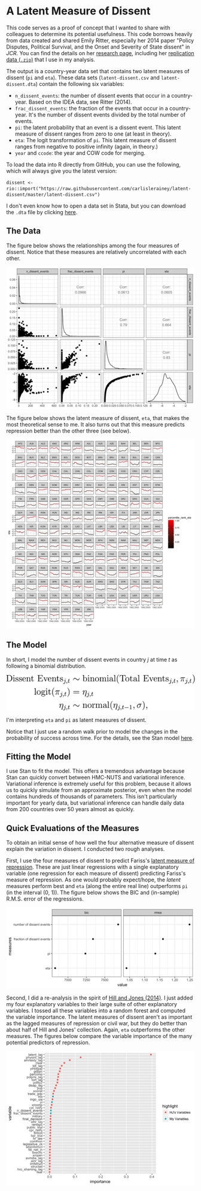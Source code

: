 # A Latent Measure of Dissent

This code serves as a proof of concept that I wanted to share with colleagues to determine its potential usefulness. This code borrows heavily from data created and shared Emily Ritter, especially her 2014 paper "Policy Disputes, Political Survival, and the Onset and Severity of State dissent" in *JCR*. You can find the details on her [research page](https://www.emilyhenckenritter.com/research/), including her [replication data (`.zip`)](https://www.emilyhenckenritter.com/s/RitterJCR2014Replication.zip) that I use in my analysis.

The output is a country-year data set that contains two latent measures of dissent (`pi` and `eta`). These data sets (`latent-dissent.csv` and `latent-dissent.dta`) contain the following six variables:

- `n_dissent_events`: the number of dissent events that occur in a country-year. Based on the IDEA data, see Ritter (2014).
- `frac_dissent_events`: the fraction of the events that occur in a country-year. It's the number of dissent events divided by the total number of events.
- `pi`: the latent probability that an event is a dissent event. This latent measure of dissent ranges from zero to one (at least in theory).
- `eta`: The logit transformation of `pi`. This latent measure of dissent ranges from negative to positive infinity (again, in theory.)
- `year` and `ccode`: the year and COW code for merging.

To load the data into R directly from GitHub, you can use the following, which will always give you the latest version:

    dissent <- rio::import("https://raw.githubusercontent.com/carlislerainey/latent-dissent/master/latent-dissent.csv")

 I don't even know how to open a data set in Stata, but you can download the `.dta` file by clicking [here](https://github.com/carlislerainey/latent-dissent/blob/master/latent-dissent.dta?raw=true).  

## The Data

The figure below shows the relationships among the four measures of dissent. Notice that these measures are relatively uncorrelated with each other.

![](figs/cors.png)

The figure below shows the latent measure of dissent, `eta`, that makes the most theoretical sense to me. It also turns out that this measure predicts repression better than the other three (see below).

![](figs/eta.png)

## The Model

In short, I model the number of dissent events in country *j* at time *t* as following a binomial distribution.

![](figs/model.png)

I'm interpreting `eta` and `pi` as latent measures of dissent.

Notice that I just use a random walk prior to model the changes in the probability of success across time. For the details, see the Stan model [here](src/binomial.stan).

## Fitting the Model

I use Stan to fit the model. This offers a tremendous advantage because Stan can quickly convert between HMC-NUTS and variational inference. Variational inference is extremely useful for this problem, because it allows us to quickly simulate from an approximate posterior, even when the model contains hundreds of thousands of parameters. This isn't particularly important for yearly data, but variational inference can handle daily data from 200 countries over 50 years almost as quickly.

## Quick Evaluations of the Measures

To obtain an initial sense of how well the four alternative measure of dissent explain the variation in dissent. I conducted two rough analyses.

First, I use the four measures of dissent to predict Fariss's [latent measure of repression](http://humanrightsscores.org). These are just linear regressions with a single explanatory variable (one regression for each measure of dissent) predicting Fariss's measure of repression. As one would probably expect/hope, the *latent* measures perform best and `eta` (along the entire real line) outperforms `pi` (in the interval (0, 1)). The figure below shows the BIC and (in-sample) R.M.S. error of the regressions.

![](figs/fariss-test.png)

Second, I did a re-analysis in the spirit of [Hill and Jones (2014)](https://github.com/zmjones/eeesr). I just added my four explanatory variables to their large suite of other explanatory variables. I tossed all these variables into a random forest and computed the variable importance. The latent measures of dissent aren't as important as the lagged measures of repression or civil war, but they do better than about half of Hill and Jones' collection. Again, `eta` outperforms the other measures. The figures below compare the variable importance of the many potential predictors of repression.

![](figs/hj-test.png)
